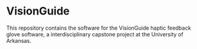 # VisionGuide
This repository contains the software for the VisionGuide haptic feedback glove software, a interdisciplinary capstone project at the University of Arkansas.
